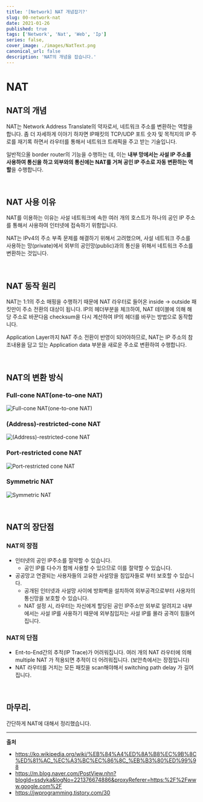```yaml
---
title: '[Network] NAT 개념잡기?'
slug: 00-network-nat
date: 2021-01-26
published: true
tags: ['Network', 'Nat', 'Web', 'Ip']
series: false,
cover_image: ./images/NatText.png
canonical_url: false
description: 'NAT의 개념을 잡습니다.'
---
```


# NAT

## NAT의 개념

NAT는 Network Address Translate의 약자로서, 네트워크 주소를 변환하는 역할을 합니다. 좀 더 자세하게 이야기 하자면 IP패킷의 TCP/UDP 포트 숫자 및 목적지의 IP 주로를 재기록 하면서 라우터를 통해서 네트워크 트래픽을 주고 받는 기술입니다.

일반적으올 border router의 기능을 수행하는 데, 이는 **내부 망에서는 사설 IP 주소를 사용하여 통신을 하고 외부와의 통신에는 NAT를 거쳐 공인 IP 주소로 자동 변환하는 역할**을 수행합니다.

<br/>

## NAT 사용 이유

NAT를 이용하는 이유는 사설 네트워크에 속한 여러 개의 호스트가 하나의 공인 IP 주소를 통해서 사용하여 인터넷에 접속하기 위함입니다.

NAT는 IPv4의 주소 부족 문제를 해결하기 위해서 고려했으며, 사설 네트워크 주소를 사용하는 망(private)에서 외부의 공인망(public)과의 통신을 위해서 네트워크 주소를 변환하는 것입니다.

<br/>

## NAT 동작 원리

NAT는 1:1의 주소 매핑을 수행하기 때문에 NAT 라우터로 들어온 inside -> outside 패킷만이 주소 전환의 대상이 됩니다. IP의 헤더부분을 체크하여, NAT 테이블에 의해 해당 주소로 바꾼다음 checksum을 다시 계산하여 IP의 헤더를 바꾸는 방법으로 동작합니다.

Application Layer까지 NAT 주소 전환이 반영이 되어야하므로, NAT는 IP 주소의 참조내용을 담고 있는 Application data 부분을 새로운 주소로 변환하여 수행합니다.

<br/>

## NAT의 변환 방식

### Full-cone NAT(one-to-one NAT)

![Full-cone NAT(one-to-one NAT)](https://user-images.githubusercontent.com/42582516/105776816-9b553b80-5fac-11eb-9bca-3a04d0cacd06.png)

### (Address)-restricted-cone NAT

![(Address)-restricted-cone NAT](https://user-images.githubusercontent.com/42582516/105776803-95f7f100-5fac-11eb-8223-59f548991746.png)

### Port-restricted cone NAT

![Port-restricted cone NAT](https://user-images.githubusercontent.com/42582516/105776834-a0b28600-5fac-11eb-822a-6a628272c2e1.png)

### Symmetric NAT

![Symmetric NAT](https://user-images.githubusercontent.com/42582516/105776840-a5773a00-5fac-11eb-81d5-26e2d2c58443.png)

<br/>

## NAT의 장단점

### NAT의 장점

- 인터넷의 공인 IP주소를 절약할 수 있습니다.
  - 공인 IP를 다수가 함께 사용할 수 있으므로 이를 절약할 수 있습니다.
- 공공망고 연결되는 사용자들의 고유한 사설망을 침입자들로 부터 보호할 수 있습니다.
  - 공개된 인터넷과 사설망 사이에 방화벽을 설치하여 외부공격으로부터 사용자의 통신망을 보호할 수 있습니다.
  - NAT 설정 시, 라우터는 자신에게 할당된 공인 IP주소만 외부로 알려지고 내부에서는 사설 IP를 사용하기 때문에 외부침입자는 사설 IP를 몰라 공격이 힘들어집니다.

### NAT의 단점

- Ent-to-End간의 추적(IP Trace)가 어려워집니다. 여러 개의 NAT 라우터에 의해 multiple NAT 가 적용되면 추적이 더 어려워집니다. (보안측에서는 장점입니다)
- NAT 라우터를 거치는 모든 패킷을 scan해야해서 switching path delay 가 길어집니다.

<br/>

## 마무리.

간단하게 NAT에 대해서 정리했습니다.

---

**출처**

- https://ko.wikipedia.org/wiki/%EB%84%A4%ED%8A%B8%EC%9B%8C%ED%81%AC_%EC%A3%BC%EC%86%8C_%EB%B3%80%ED%99%98
- https://m.blog.naver.com/PostView.nhn?blogId=ssdyka&logNo=221376674886&proxyReferer=https:%2F%2Fwww.google.com%2F
- https://jwprogramming.tistory.com/30
